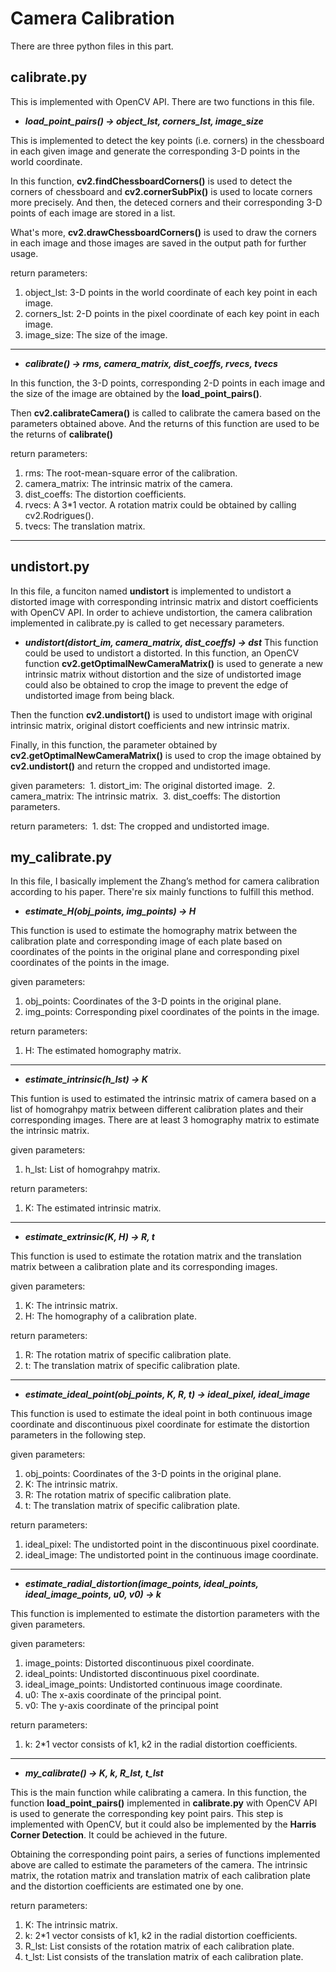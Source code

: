 # Camera Calibration
There are three python files in this part. 

## calibrate.py
This is implemented with OpenCV API. There are two functions in this file.

- ***load_point_pairs() -> object_lst, corners_lst, image_size***

This is implemented to detect the key points (i.e. corners) in the chessboard in each given image and generate the corresponding 3-D points in the world coordinate. 

In this function, **cv2.findChessboardCorners()** is used to detect the corners of chessboard and **cv2.cornerSubPix()** is used to locate corners more precisely. And then, the deteced corners and their corresponding 3-D points of each image are stored in a list. 

What's more, **cv2.drawChessboardCorners()** is used to draw the corners in each image and those images are saved in the output path for further usage.

return parameters:
  1. object_lst: 3-D points in the world coordinate of each key point in each image.
  2. corners_lst: 2-D points in the pixel coordinate of each key point in each image.
  3. image_size: The size of the image.
  
---
  
- ***calibrate() -> rms, camera_matrix, dist_coeffs, rvecs, tvecs***

In this function, the 3-D points, corresponding 2-D points in each image and the size of the image are obtained by the **load_point_pairs()**.

Then **cv2.calibrateCamera()** is called to calibrate the camera based on the parameters obtained above. And the returns of this function are used to be the returns of **calibrate()**

return parameters:

  1. rms: The root-mean-square error of the calibration.
  2. camera_matrix: The intrinsic matrix of the camera.
  3. dist_coeffs: The distortion coefficients. 
  4. rvecs: A 3*1 vector. A rotation matrix could be obtained by calling cv2.Rodrigues().
  5. tvecs: The translation matrix.

---

## undistort.py
In this file, a funciton named **undistort** is implemented to undistort a distorted image with corresponding intrinsic matrix and distort coefficients with OpenCV API. In order to achieve undistortion, the camera calibration implemented in calibrate.py is called to get necessary parameters.

- ***undistort(distort_im, camera_matrix, dist_coeffs) -> dst***
This function could be used to undistort a distorted. In this function, an OpenCV function **cv2.getOptimalNewCameraMatrix()** is used to generate a new intrinsic matrix without distortion and the size of undistorted image could also be obtained to crop the image to prevent the edge of undistorted image from being black. 

Then the function **cv2.undistort()** is used to undistort image with original intrinsic matrix, original distort coefficients and new intrinsic matrix. 

Finally, in this function, the parameter obtained by **cv2.getOptimalNewCameraMatrix()** is used to crop the image obtained by **cv2.undistort()** and return the cropped and undistorted image.

given parameters:
  1. distort_im: The original distorted image.
  2. camera_matrix: The intrinsic matrix.
  3. dist_coeffs: The distortion parameters.
  
 return parameters:
  1. dst: The cropped and undistorted image.


## my_calibrate.py
In this file, I basically implement the Zhang’s method for camera calibration according to his paper. There're six mainly functions to fulfill this method.

- ***estimate_H(obj_points, img_points) -> H***

This function is used to estimate the homography matrix between the calibration plate and corresponding image of each plate based on coordinates of the points in the original plane and corresponding pixel coordinates of the points in the image.

given parameters:
  1. obj_points: Coordinates of the 3-D points in the original plane.
  2. img_points: Corresponding pixel coordinates of the points in the image.
  
return parameters:
  1. H: The estimated homography matrix.
  
---

- ***estimate_intrinsic(h_lst) -> K***

This funtion is used to estimated the intrinsic matrix of camera based on a list of homograhpy matrix between different calibration plates and their corresponding images. There are at least 3 homography matrix to estimate the intrinsic matrix.

given parameters:
  1. h_lst: List of homograhpy matrix.
  
return parameters:
  1. K: The estimated intrinsic matrix.
  
---
  
- ***estimate_extrinsic(K, H) -> R, t***
 
This function is used to estimate the rotation matrix and the translation matrix between a calibration plate and its corresponding images. 
 
given parameters:
  1. K: The intrinsic matrix.
  2. H: The homography of a calibration plate. 
  
return parameters:
  1. R: The rotation matrix of specific calibration plate.
  2. t: The translation matrix of specific calibration plate.
  
---
  
- ***estimate_ideal_point(obj_points, K, R, t) -> ideal_pixel, ideal_image***

 This function is used to estimate the ideal point in both continuous image coordinate and discontinuous pixel coordinate for estimate the distortion parameters in the following step.
 
given parameters:
  1. obj_points: Coordinates of the 3-D points in the original plane.
  2. K: The intrinsic matrix.
  3. R: The rotation matrix of specific calibration plate.
  4. t: The translation matrix of specific calibration plate.
  
return parameters:
  1. ideal_pixel: The undistorted point in the discontinuous pixel coordinate.
  2. ideal_image: The undistorted point in the continuous image coordinate.
  
---
  
- ***estimate_radial_distortion(image_points, ideal_points, ideal_image_points, u0, v0) -> k***

This function is implemented to estimate the distortion parameters with the given parameters.

given parameters:
  1. image_points: Distorted discontinuous pixel coordinate.
  2. ideal_points: Undistorted discontinuous pixel coordinate.
  3. ideal_image_points: Undistorted continuous image coordinate.
  4. u0: The x-axis coordinate of the principal point.
  5. v0: The y-axis coordinate of the principal point
  
return parameters:
  1. k: 2*1 vector consists of k1, k2 in the radial distortion coefficients.
  
---

- ***my_calibrate() -> K, k, R_lst, t_lst***

This is the main function while calibrating a camera. In this function, the function **load_point_pairs()** implemented in **calibrate.py** with OpenCV API is used to generate the corresponding key point pairs. This step is implemented with OpenCV, but it could also be implemented by the **Harris Corner Detection**. It could be achieved in the future.

Obtaining the corresponding point pairs, a series of functions implemented above are called to estimate the parameters of the camera. The intrinsic matrix, the rotation matrix and translation matrix of each calibration plate and the distortion coefficients are estimated one by one.

return parameters:
  1. K: The intrinsic matrix.
  2. k: 2*1 vector consists of k1, k2 in the radial distortion coefficients.
  3. R_lst: List consists of the rotation matrix of each calibration plate.
  4. t_lst: List consists of the translation matrix of each calibration plate.
